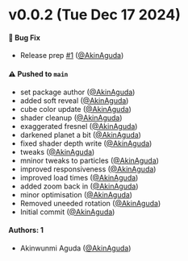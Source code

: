 # v0.0.2 (Tue Dec 17 2024)

#### 🐛 Bug Fix

- Release prep [#1](https://github.com/rayonlabs/unisphere/pull/1) ([@AkinAguda](https://github.com/AkinAguda))

#### ⚠️ Pushed to `main`

- set package author ([@AkinAguda](https://github.com/AkinAguda))
- added soft reveal ([@AkinAguda](https://github.com/AkinAguda))
- cube color update ([@AkinAguda](https://github.com/AkinAguda))
- shader cleanup ([@AkinAguda](https://github.com/AkinAguda))
- exaggerated fresnel ([@AkinAguda](https://github.com/AkinAguda))
- darkened planet a bit ([@AkinAguda](https://github.com/AkinAguda))
- fixed shader depth write ([@AkinAguda](https://github.com/AkinAguda))
- tweaks ([@AkinAguda](https://github.com/AkinAguda))
- mninor tweaks to particles ([@AkinAguda](https://github.com/AkinAguda))
- improved responsiveness ([@AkinAguda](https://github.com/AkinAguda))
- improved load times ([@AkinAguda](https://github.com/AkinAguda))
- added zoom back in ([@AkinAguda](https://github.com/AkinAguda))
- minor optimisation ([@AkinAguda](https://github.com/AkinAguda))
- Removed uneeded rotation ([@AkinAguda](https://github.com/AkinAguda))
- Initial commit ([@AkinAguda](https://github.com/AkinAguda))

#### Authors: 1

- Akinwunmi Aguda ([@AkinAguda](https://github.com/AkinAguda))

